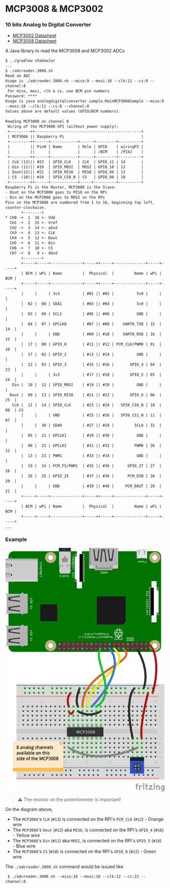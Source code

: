 # MCP3008 & MCP3002
### 10 bits Analog to Digital Converter

- [MCP3002 Datasheet](http://ww1.microchip.com/downloads/en/DeviceDoc/21294C.pdf)
- [MCP3008 Datasheet](https://cdn-shop.adafruit.com/datasheets/MCP3008.pdf)

A Java library to read the MCP3008 and MCP3002 ADCs

```
$ ../gradlew shadowJar
...
$ ./adcreader.3008.sh
Read an ADC
Usage is ./adcreader.3008.sh --miso:9 --mosi:10 --clk:11 --cs:8 --channel:0
 For miso, mosi, clk & cs, use BCM pin numbers
Password: ****
Usage is java analogdigitalconverter.sample.MainMCP3008Sample --miso:9 --mosi:10 --clk:11 --cs:8 --channel:0
Values above are default values (GPIO/BCM numbers).

Reading MCP3008 on channel 0
 Wiring of the MCP3008-SPI (without power supply):
 +---------++-----------------------------------------------+
 | MCP3008 || Raspberry Pi                                  |
 +---------++------+------------+------+---------+----------+
 |         || Pin# | Name       | Role | GPIO    | wiringPI |
 |         ||      |            |      | /BCM    | /PI4J    |
 +---------++------+------------+------+---------+----------+
 | CLK (13)|| #23  | SPI0_CLK   | CLK  | GPIO_11 | 14       |
 | Din (11)|| #19  | SPI0_MOSI  | MOSI | GPIO_10 | 12       |
 | Dout(12)|| #21  | SPI0_MISO  | MISO | GPIO_09 | 13       |
 | CS  (10)|| #24  | SPI0_CS0_N | CS   | GPIO_08 | 10       |
 +---------++------+------------+-----+----------+----------+
Raspberry Pi is the Master, MCP3008 is the Slave:
- Dout on the MCP3008 goes to MISO on the RPi
- Din on the MCP3008 goes to MOSI on the RPi
Pins on the MCP3008 are numbered from 1 to 16, beginning top left, counter-clockwise.
       +--------+
* CH0 -+  1  16 +- Vdd
  CH1 -+  2  15 +- Vref
  CH2 -+  3  14 +- aGnd
  CH3 -+  4  13 +- CLK
  CH4 -+  5  12 +- Dout
  CH5 -+  6  11 +- Din
  CH6 -+  7  10 +- CS
  CH7 -+  8   9 +- dGnd
       +--------+
       +-----+-----+--------------+-----++-----+--------------+-----+-----+
       | BCM | wPi | Name         |  Physical  |         Name | wPi | BCM |
       +-----+-----+--------------+-----++-----+--------------+-----+-----+
       |     |     | 3v3          | #01 || #02 |          5v0 |     |     |
       |  02 |  08 | SDA1         | #03 || #04 |          5v0 |     |     |
       |  03 |  09 | SCL1         | #05 || #06 |          GND |     |     |
       |  04 |  07 | GPCLK0       | #07 || #08 |    UART0_TXD | 15  | 14  |
       |     |     | GND          | #09 || #10 |    UART0_RXD | 16  | 15  |
       |  17 |  00 | GPIO_0       | #11 || #12 | PCM_CLK/PWM0 | 01  | 18  |
       |  27 |  02 | GPIO_2       | #13 || #14 |          GND |     |     |
       |  22 |  03 | GPIO_3       | #15 || #16 |       GPIO_4 | 04  | 23  |
       |     |     | 3v3          | #17 || #18 |       GPIO_5 | 05  | 24  |
   Din |  10 |  12 | SPI0_MOSI    | #19 || #20 |          GND |     |     |
  Dout |  09 |  13 | SPI0_MISO    | #21 || #22 |       GPIO_6 | 06  | 25  |
   CLK |  11 |  14 | SPI0_CLK     | #23 || #24 |   SPI0_CS0_N | 10  | 08  | CS
       |     |     | GND          | #25 || #26 |   SPI0_CS1_N | 11  | 07  |
       |     |  30 | SDA0         | #27 || #28 |         SCL0 | 31  |     |
       |  05 |  21 | GPCLK1       | #29 || #30 |          GND |     |     |
       |  06 |  22 | GPCLK2       | #31 || #32 |         PWM0 | 26  | 12  |
       |  13 |  23 | PWM1         | #33 || #34 |          GND |     |     |
       |  19 |  24 | PCM_FS/PWM1  | #35 || #36 |      GPIO_27 | 27  | 16  |
       |  26 |  25 | GPIO_25      | #37 || #38 |      PCM_DIN | 28  | 20  |
       |     |     | GND          | #39 || #40 |     PCM_DOUT | 29  | 21  |
       +-----+-----+--------------+-----++-----+--------------+-----+-----+
       | BCM | wPi | Name         |  Physical  |         Name | wPi | BCM |
       +-----+-----+--------------+-----++-----+--------------+-----+-----+
...
```

### Example
![Wiring](./RPi-MCP3008-Pot_bb.png)

> ⚠️ The resistor on the potentiometer is important! 

On the diagram above,
- The `MCP3008`'s `CLK` (`#13`) is connected on the RPi's `PCM_CLK` (`#12`) - Orange wire
- The `MCP3008`'s `Dout` (`#12`) aka `MISO`, is connected on the RPi's `GPIO_4` (`#16`) - Yellow wire
- The `MCP3008`'s `Din` (`#11`) aka `MOSI`, is connected on the RPi's `GPIO_5` (`#18`) - Blue wire
- The `MCP3008`'s `CS` (`#10`) is connected on the RPi's `GPIO_6` (`#22`) - Green wire

The `./adcreader.3008.sh` command would be issued like
```
 $ ./adcreader.3008.sh --miso:16 --mosi:18 --clk:12 --cs:22 --channel:0
```
